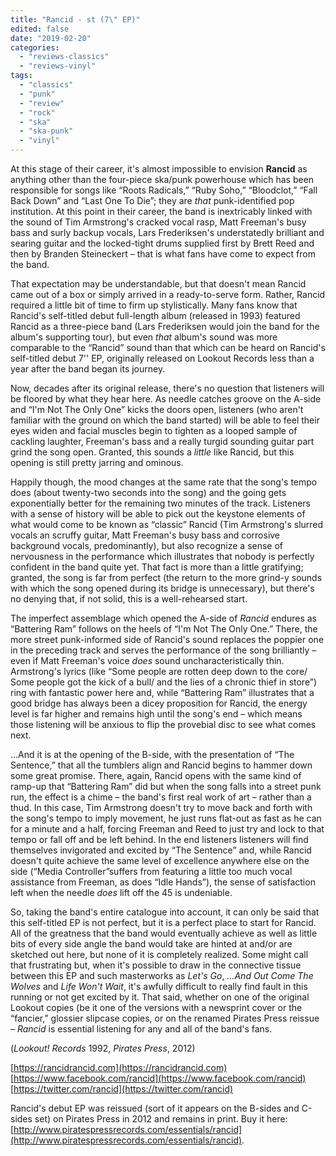 ```yaml
---
title: "Rancid - st (7\" EP)"
edited: false
date: "2019-02-20"
categories:
  - "reviews-classics"
  - "reviews-vinyl"
tags:
  - "classics"
  - "punk"
  - "review"
  - "rock"
  - "ska"
  - "ska-punk"
  - "vinyl"
---
```


At this stage of their career, it's almost impossible to envision **Rancid** as anything other than the four-piece ska/punk powerhouse which has been responsible for songs like “Roots Radicals,” “Ruby Soho,” “Bloodclot,” “Fall Back Down” and “Last One To Die”; they are _that_ punk-identified pop institution. At this point in their career, the band is inextricably linked with the sound of Tim Armstrong's cracked vocal rasp, Matt Freeman's busy bass and surly backup vocals, Lars Frederiksen's understatedly brilliant and searing guitar and the locked-tight drums supplied first by Brett Reed and then by Branden Steineckert – that is what fans have come to expect from the band.

That expectation may be understandable, but that doesn't mean Rancid came out of a box or simply arrived in a ready-to-serve form. Rather, Rancid required a little bit of time to firm up stylistically. Many fans know that Rancid's self-titled debut full-length album (released in 1993) featured Rancid as a three-piece band (Lars Frederiksen would join the band for the album's supporting tour), but even _that_ album's sound was more comparable to the “Rancid” sound than that which can be heard on Rancid's self-titled debut 7'' EP, originally released on Lookout Records less than a year after the band began its journey.

Now, decades after its original release, there's no question that listeners will be floored by what they hear here. As needle catches groove on the A-side and “I'm Not The Only One” kicks the doors open, listeners (who aren't familiar with the ground on which the band started) will be able to feel their eyes widen and facial muscles begin to tighten as a looped sample of cackling laughter, Freeman's bass and a really turgid sounding guitar part grind the song open. Granted, this sounds a _little_ like Rancid, but this opening is still pretty jarring and ominous.

Happily though, the mood changes at the same rate that the song's tempo does (about twenty-two seconds into the song) and the going gets exponentially better for the remaining two minutes of the track. Listeners with a sense of history will be able to pick out the keystone elements of what would come to be known as “classic” Rancid (Tim Armstrong's slurred vocals an scruffy guitar, Matt Freeman's busy bass and corrosive background vocals, predominantly), but also recognize a sense of nervousness in the performance which illustrates that nobody is perfectly confident in the band quite yet. That fact is more than a little gratifying; granted, the song is far from perfect (the return to the more grind-y sounds with which the song opened during its bridge is unnecessary), but there's no denying that, if not solid, this is a well-rehearsed start.

The imperfect assemblage which opened the A-side of _Rancid_ endures as “Battering Ram” follows on the heels of “I'm Not The Only One.” There, the more street punk-informed side of Rancid's sound replaces the poppier one in the preceding track and serves the performance of the song brilliantly – even if Matt Freeman's voice _does_ sound uncharacteristically thin. Armstrong's lyrics (like “Some people are rotten deep down to the core/ Some people got the kick of a bull/ and the lies of a chronic thief in store”) ring with fantastic power here and, while “Battering Ram” illustrates that a good bridge has always been a dicey proposition for Rancid, the energy level is far higher and remains high until the song's end – which means those listening will be anxious to flip the provebial disc to see what comes next.

...And it is at the opening of the B-side, with the presentation of “The Sentence,” that all the tumblers align and Rancid begins to hammer down some great promise. There, again, Rancid opens with the same kind of ramp-up that “Battering Ram” did but when the song falls into a street punk run, the effect is a chime – the band's first real work of art – rather than a thud. In this case, Tim Armstrong doesn't try to move back and forth with the song's tempo to imply movement, he just runs flat-out as fast as he can for a minute and a half, forcing Freeman and Reed to just try and lock to that tempo or fall off and be left behind. In the end listeners listeners will find themselves invigorated and excited by “The Sentence” and, while Rancid doesn't quite achieve the same level of excellence anywhere else on the side (“Media Controller”suffers from featuring a little too much vocal assistance from Freeman, as does “Idle Hands”), the sense of satisfaction left when the needle _does_ lift off the 45 is undeniable.

So, taking the band's entire catalogue into account, it can only be said that this self-titled EP is not perfect, but it is a perfect place to start for Rancid. All of the greatness that the band would eventually achieve as well as little bits of every side angle the band would take are hinted at and/or are sketched out here, but none of it is completely realized. Some might call that frustrating but, when it's possible to draw in the connective tissue between this EP and such masterworks as _Let's Go_, _...And Out Come The Wolves_ and _Life Won't Wait_, it's awfully difficult to really find fault in this running or not get excited by it. That said, whether on one of the original Lookout copies (be it one of the versions with a newsprint cover or the “fancier,” glossier slipcase copies, or on the renamed Pirates Press reissue – _Rancid_ is essential listening for any and all of the band's fans.

(_Lookout! Records_ 1992, _Pirates Press_, 2012)

[https://rancidrancid.com](https://rancidrancid.com)
[https://www.facebook.com/rancid](https://www.facebook.com/rancid)
[https://twitter.com/rancid](https://twitter.com/rancid)

Rancid's debut EP was reissued (sort of it appears on the B-sides and C-sides set) on Pirates Press in 2012 and remains in print. Buy it here: [http://www.piratespressrecords.com/essentials/rancid](http://www.piratespressrecords.com/essentials/rancid).
